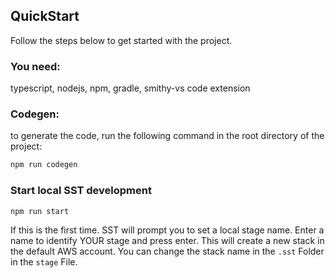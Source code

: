 ## QuickStart
Follow the steps below to get started with the project.
### You need:
typescript, nodejs, npm, gradle, smithy-vs code extension

### Codegen:
to generate the code, run the following command in the root directory of the project:
```bash
npm run codegen
```
### Start local SST development
```bash
npm run start
```
If this is the first time. SST will prompt you to set a local stage name. 
Enter a name to identify YOUR stage and press enter. 
This will create a new stack in the default AWS account. 
You can change the stack name in the `.sst` Folder in the `stage` File.
